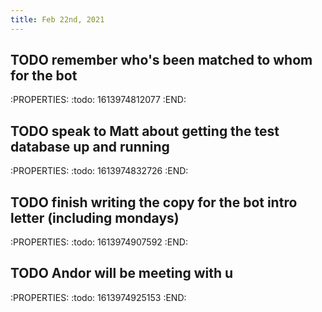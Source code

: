 ```yaml
---
title: Feb 22nd, 2021
---
```


## TODO remember who's been matched to whom for the bot
:PROPERTIES:
:todo: 1613974812077
:END:
## TODO speak to Matt about getting the test database up and running
:PROPERTIES:
:todo: 1613974832726
:END:
## TODO finish writing the copy for the bot intro letter (including mondays)
:PROPERTIES:
:todo: 1613974907592
:END:
## TODO Andor will be meeting with u
:PROPERTIES:
:todo: 1613974925153
:END:
